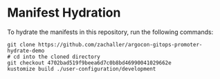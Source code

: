 # Manifest Hydration

To hydrate the manifests in this repository, run the following commands:

```shell
git clone https://github.com/zachaller/argocon-gitops-promoter-hydrate-demo
# cd into the cloned directory
git checkout 4702bad519f9beea6d7c0b8bd46990041029662e
kustomize build ./user-configuration/development
```
